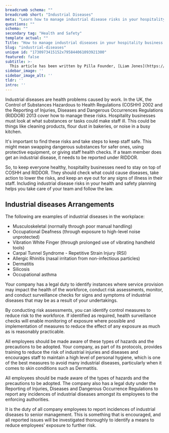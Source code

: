 ```yaml
---
breadcrumb schema: ""
breadcrumb short: "Industrial Diseases"
meta: "Learn how to manage industrial disease risks in your hospitality business to keep staff safe and comply with UK regulations like COSHH and RIDDOR."
questions: ""
schema: ""
secondary tag: "Health and Safety"
template actual: ""
Title: "How to manage industrial diseases in your hospitality business."
Slug: "industrial-diseases"
unique id: "1730973415152x795844061093921300"
featured: false
subtitle: >-
  This article has been written by Pilla Founder, [Liam Jones](https://yourpilla.com/profile/liam-jones), click to [email Liam directly](mailto:liam@yourpilla.com), he reads every email.
sidebar_image: ''
sidebar_image_alt: ''
tldr: ''
intro: ''
---
```


 Industrial diseases are health problems caused by work. In the UK, the Control of Substances Hazardous to Health Regulations (COSHH) 2002 and the Reporting of Injuries, Diseases and Dangerous Occurrences Regulations (RIDDOR) 2013 cover how to manage these risks. Hospitality businesses must look at what substances or tasks could make staff ill. This could be things like cleaning products, flour dust in bakeries, or noise in a busy kitchen.

 It's important to find these risks and take steps to keep staff safe. This might mean swapping dangerous substances for safer ones, using protective equipment, or giving staff health checks. If a team member does get an industrial disease, it needs to be reported under RIDDOR.

 So, to keep everyone healthy, hospitality businesses need to stay on top of COSHH and RIDDOR. They should check what could cause diseases, take action to lower the risks, and keep an eye out for any signs of illness in their staff. Including industrial disease risks in your health and safety planning helps you take care of your team and follow the law.

 ## Industrial diseases Arrangements

 The following are examples of industrial diseases in the workplace:

 - Musculoskeletal (normally through poor manual handling)
- Occupational Deafness (through exposure to high-level noise unprotected)
- Vibration White Finger (through prolonged use of vibrating handheld tools)
- Carpal Tunnel Syndrome - Repetitive Strain Injury (RSI)
- Allergic Rhinitis (nasal irritation from non-infectious particles)
- Dermatitis
- Silicosis
- Occupational asthma

 Your company has a legal duty to identify instances where service provision may impact the health of the workforce, conduct risk assessments, monitor, and conduct surveillance checks for signs and symptoms of industrial diseases that may be as a result of your undertakings.

 By conducting risk assessments, you can identify control measures to reduce risk to the workforce. If identified as required, health surveillance checks will enable monitoring of exposure where possible and implementation of measures to reduce the effect of any exposure as much as is reasonably practicable.

 All employees should be made aware of these types of hazards and the precautions to be adopted. Your company, as part of its protocols, provides training to reduce the risk of industrial injuries and diseases and encourages staff to maintain a high level of personal hygiene, which is one of the best measures to avoid many industrial diseases, particularly when it comes to skin conditions such as Dermatitis.

 All employees should be made aware of the types of hazards and the precautions to be adopted. The company also has a legal duty under the Reporting of Injuries, Diseases and Dangerous Occurrence Regulations to report any incidences of industrial diseases amongst its employees to the enforcing authorities.

 It is the duty of all company employees to report incidences of industrial diseases to senior management. This is something that is encouraged, and all reported issues will be investigated thoroughly to identify a means to reduce employees' exposure to further risk.